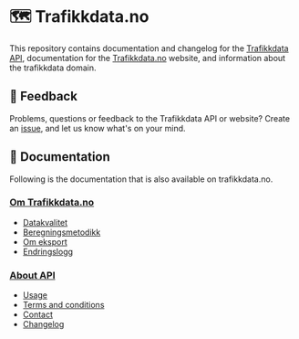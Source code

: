 # 🗺️ Trafikkdata.no

This repository contains documentation and changelog for the [Trafikkdata API](https://trafikkdata-api.atlas.vegvesen.no), documentation for the [Trafikkdata.no](https://www.vegvesen.no/trafikkdata/) website, and information about the trafikkdata domain.

## 💬 Feedback

Problems, questions or feedback to the Trafikkdata API or website? Create an [issue](https://github.com/trafikkdata/trafikkdata.no-dokumentasjon/issues), and let us know what's on your mind.

## 📝 Documentation

Following is the documentation that is also available on trafikkdata.no.

### [Om Trafikkdata.no](docs/about/1-om-trafikkdata.md)

- [Datakvalitet](docs/about/2-datakvalitet.md)
- [Beregningsmetodikk](docs/about/3-beregningsmetodikk.md)
- [Om eksport](docs/about/4-om-eksport.md)
- [Endringslogg](docs/about/5-endringslogg.md)

### [About API](docs/api/1-about-API.md)

- [Usage](docs/api/2-usage.md)
- [Terms and conditions](docs/api/3-terms-and-conditions.md)
- [Contact](docs/api/4-contact.md)
- [Changelog](docs/api/5-changelog.md)
